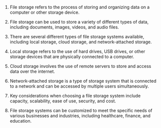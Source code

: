 1. File storage refers to the process of storing and organizing data on a computer or other storage device.

2. File storage can be used to store a variety of different types of data, including documents, images, videos, and audio files.

3. There are several different types of file storage systems available, including local storage, cloud storage, and network-attached storage.

4. Local storage refers to the use of hard drives, USB drives, or other storage devices that are physically connected to a computer.

5. Cloud storage involves the use of remote servers to store and access data over the internet.

6. Network-attached storage is a type of storage system that is connected to a network and can be accessed by multiple users simultaneously.

7. Key considerations when choosing a file storage system include capacity, scalability, ease of use, security, and cost.

8. File storage systems can be customized to meet the specific needs of various businesses and industries, including healthcare, finance, and education.